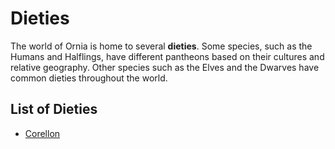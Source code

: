 # Dieties

The world of Ornia is home to several **dieties**. Some species, such as the Humans and Halflings, have different pantheons based on their cultures and relative geography. Other species such as the Elves and the Dwarves have common dieties throughout the world.

## List of Dieties

- [Corellon](Corellon.md)